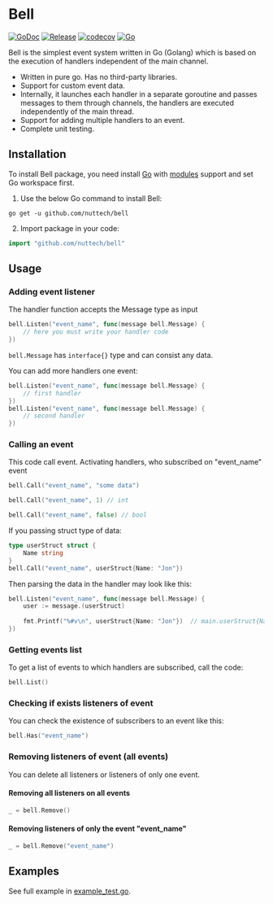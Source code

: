 # Bell

[![GoDoc](https://pkg.go.dev/badge/github.com/nuttech/bell?status.svg)](https://pkg.go.dev/github.com/nuttech/bell?tab=doc)
[![Release](https://img.shields.io/github/release/nuttech/bell.svg?style=flat)](https://github.com/nuttech/bell/releases)
[![codecov](https://codecov.io/gh/NUTtech/bell/branch/master/graph/badge.svg?token=3TMnbQkEny)](https://codecov.io/gh/NUTtech/bell)
[![Go](https://github.com/NUTtech/bell/actions/workflows/tests.yml/badge.svg)](https://github.com/NUTtech/bell/actions/workflows/tests.yml)

Bell is the simplest event system written in Go (Golang) which is based on the execution of handlers independent of the main channel.

- Written in pure go. Has no third-party libraries.
- Support for custom event data.
- Internally, it launches each handler in a separate goroutine and passes messages to them through channels, the handlers are executed independently of the main thread.
- Support for adding multiple handlers to an event.
- Complete unit testing.

## Installation

To install Bell package, you need install [Go](https://golang.org) with [modules](https://github.com/golang/go/wiki/Modules) support and set Go workspace first.
1. Use the below Go command to install Bell:
```shell
go get -u github.com/nuttech/bell
```
2. Import package in your code:
```go
import "github.com/nuttech/bell"
```

## Usage

### Adding event listener
The handler function accepts the Message type as input
```go
bell.Listen("event_name", func(message bell.Message) {
	// here you must write your handler code
})
```
`bell.Message` has `interface{}` type and can consist any data.

You can add more handlers one event:
```go
bell.Listen("event_name", func(message bell.Message) { 
	// first handler
})
bell.Listen("event_name", func(message bell.Message) {
	// second handler
})
```

### Calling an event
This code call event. Activating handlers, who subscribed on "event_name" event
```go
bell.Call("event_name", "some data")

bell.Call("event_name", 1) // int

bell.Call("event_name", false) // bool
```

If you passing struct type of data:
```go
type userStruct struct {
	Name string
}
bell.Call("event_name", userStruct{Name: "Jon"})
```
Then parsing the data in the handler may look like this:
```go
bell.Listen("event_name", func(message bell.Message) {
	user := message.(userStruct)
	
	fmt.Printf("%#v\n", userStruct{Name: "Jon"})  // main.userStruct{Name:"Jon"}
})
```

### Getting events list
To get a list of events to which handlers are subscribed, call the code:
```go
bell.List()
```

### Checking if exists listeners of event
You can check the existence of subscribers to an event like this:
```go
bell.Has("event_name")
```

### Removing listeners of event (all events)

You can delete all listeners or listeners of only one event.

#### Removing all listeners on all events 
```go
_ = bell.Remove()
```

#### Removing listeners of only the event "event_name"
```go
_ = bell.Remove("event_name")
```

## Examples

See full example in [example_test.go](example_test.go).
